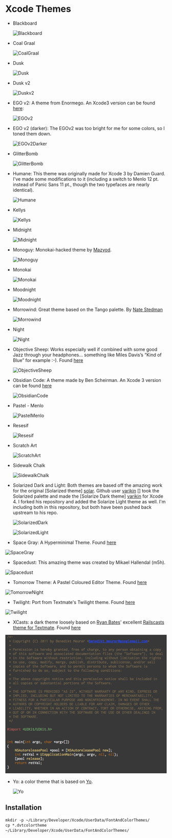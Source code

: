 Xcode Themes
==============

* Blackboard

  ![Blackboard]

* Coal Graal

  ![CoalGraal]

* Dusk

  ![Dusk]

* Dusk v2

  ![Duskv2]

* EGO v2: A theme from Enormego. An Xcode3 version can be found [here][enormego_xcode_3]:

  ![EGOv2]

* EGO v2 (darker): The EGOv2 was too bright for me for some colors, so I toned them down.

  ![EGOv2Darker]

* GlitterBomb

  ![GlitterBomb]

* Humane: This theme was originally made for Xcode 3 by Damien Guard. I've made some modifications to it (including a switch to Menlo 12 pt. instead of Panic Sans 11 pt., though the two typefaces are nearly identical).

  ![Humane]

* Kellys

  ![Kellys]

* Midnight

  ![Midnight]

* Monoguy: Monokai-hacked theme by [Mazyod](https://github.com/Mazyod).

  ![Monoguy]

* Monokai

  ![Monokai]

* Moodnight

  ![Moodnight]

* Morrowind:  Great theme based on the Tango palette. By [Nate Stedman][nate_stedman]

  ![Morrowind]

* Night

  ![Night]

* Objective Sheep: Works especially well if combined with some good Jazz through your headphones… something like Miles Davis’s “Kind of Blue” for example :-). Found [here][objectiveSheepurl]

  ![ObjectiveSheep]

* Obsidian Code: A theme made by Ben Scheirman.  An Xcode 3 version can be found [here][obsidian_xcode_3]

  ![ObsidianCode]

* Pastel - Menlo

  ![PastelMenlo]

* Resesif

  ![Resesif]

* Scratch Art

  ![ScratchArt]

* Sidewalk Chalk

  ![SidewalkChalk]

* Solarized Dark and Light: Both themes are based off the amazing work for the original [Solarized theme] [solar]. Github user [varikin] [] took the Solarized palette and made the [Solarize Dark theme] [varikin] for Xcode 4. I forked his repository and added the Solarize Light theme as well. I'm including both in this repository, but both have been pushed back upstream to his repo.

  ![SolarizedDark]

  ![SolarizedLight]

*  Space Gray: A Hyperminimal Theme. Found [here][spacegrayurl]

  ![SpaceGray]

*   Spacedust: This amazing theme was created by Mikael Hallendal (m5h).

  ![Spacedust]

*  Tomorrow Theme: A Pastel Coloured Editor Theme. Found [here][tomorrowurl]

  ![TomorrowNight]

*  Twilight: Port from Textmate's Twilight theme. Found [here][twilighturl]

  ![Twilight]

*  XCasts: a dark theme loosely based on [Ryan Bates](http://railscasts.com/)' excellent [Railscasts theme for Textmate](http://railscasts.com/about). Found [here][xCastsurl]

  ![XCasts]

* Yo: a color theme that is based on [Yo](http://justyo.co/).

  ![Yo]

Installation
------------

    mkdir -p ~/Library/Developer/Xcode/UserData/FontAndColorThemes/
    cp *.dvtcolortheme ~/Library/Developer/Xcode/UserData/FontAndColorThemes/


  [Blackboard]: http://s11.postimage.org/n1htzhccj/Blackboard.png
  [CoalGraal]: http://s11.postimage.org/m0hlacvcz/Coal_Graal.png
  [Dusk]: http://s11.postimage.org/cihuab9oj/Dusk.png
  [Duskv2]: http://s11.postimage.org/53sihxnsz/Duskv2.png
  [EGOv2]: http://s11.postimage.org/oa5pl44ar/EGOv2.png
  [EGOv2Darker]: http://s11.postimage.org/mwe2pt51f/EGOv2_Darker.png
  [GlitterBomb]: http://s11.postimage.org/dpvs2izsz/Glitter_Bomb.png
  [Humane]: http://s11.postimage.org/vh7egzf7n/Humane.png
  [Kellys]: http://s11.postimage.org/vihcaeh1f/Kellys.png
  [Midnight]: http://s11.postimage.org/bcifp9arn/Midnight.png
  [Monoguy]: http://mazyod.com/images/xcode-theme-preview.png
  [Monokai]: http://s11.postimage.org/sfl7krrgj/Monokai.png
  [Moodnight]: http://s11.postimage.org/hu1c8rl4z/Moodnight.png
  [Morrowind]: http://s11.postimage.org/7y0994fcz/Morrowind.png
  [Night]: http://s11.postimage.org/mihc3yabn/Night.png
  [ObjectiveSheep]: http://s11.postimage.org/45gqtdzur/Objective_Sheep.png
  [ObsidianCode]: http://s11.postimage.org/jgqjtzx6r/Obsidian_Code.png
  [PastelMenlo]: http://s11.postimage.org/gbajhj3yb/Pastel_Menlo.png
  [Resesif]: http://s11.postimage.org/y3w3pel6r/Resesif.png
  [ScratchArt]: http://s11.postimage.org/6htc4q1tv/Scratch_Art.png
  [SidewalkChalk]: http://s11.postimage.org/i879m3umb/Sidewalk_Chalk.png
  [SolarizedDark]: http://s11.postimage.org/bj0q639ab/Solarized_Dark.png
  [SolarizedLight]: http://s11.postimage.org/bkanzib43/Solarized_Light.png
  [Spacedust]: http://s11.postimage.org/7p79wxryb/Spacedust.png
  [TomorrowNight]: http://s11.postimage.org/8sre8wclf/Tomorrow_Night.png
  [Twilight]: http://s11.postimage.org/ei7mt7irn/Twilight.png
  [SpaceGray]: https://github.com/zdne/spacegray-xcode/raw/master/screenshots/space-gray-screen.png

  [script]: http://digitalflapjack.com/blog/2011/jan/24/xcodedpthemes/
  [solar]: http://ethanschoonover.com/solarized
  [varikin]: https://github.com/varikin/solarized/tree/master/xcode4-colors-solarized
  [jbrennan]: https://github.com/jbrennan/xcode4themes
  [enormego developers]: http://developers.enormego.com/view/ego_xcode_theme_for_xcode_4_egov2
  [obsidian_xcode_3]: https://gist.github.com/837656
  [enormego_xcode_3]: http://developers.enormego.com/view/ego_xcode_theme_for_xcode_4_egov2
  [nate_stedman]: http://www.natestedman.com/post/morrowind-for-textmate-xcode/
  [twilighturl]: http://blog.cylence.com/2011/01/27/textmates-twilight-theme-for-xcode/
  [tomorrowurl]: https://github.com/ChrisKempson/Tomorrow-Theme
  [xCastsurl]: https://github.com/bmeurer/XCasts-color-theme-for-Xcode-4
  [xCasts]: http://github.com/bmeurer/XCasts-color-theme-for-Xcode-4/raw/master/XCasts-screenshot.png
  [objectiveSheepurl]: http://objectivesheep.com/blog/xcode4_color_theme
  [spacegrayurl]: https://github.com/zdne/spacegray-xcode
  [Yo]: http://s22.postimg.org/dbtwkc0ip/Yo_color_theme.png

